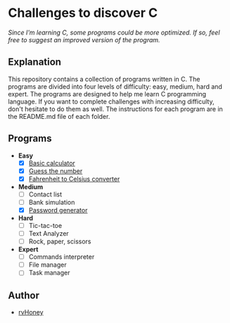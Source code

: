# Challenges to discover C
*Since I'm learning C, some programs could be more optimized. If so, feel free to suggest an improved version of the program.*

## Explanation
This repository contains a collection of programs written in C. The programs are divided into four levels of difficulty: easy, medium, hard and expert. The programs are designed to help me learn C programming language. If you want to complete challenges with increasing difficulty, don't hesitate to do them as well. The instructions for each program are in the README.md file of each folder.

## Programs
- **Easy**
  - [x] [Basic calculator](https://github.com/rvHoney/c-challenges/tree/main/easy/basic_calculator)
  - [x] [Guess the number](https://github.com/rvHoney/c-challenges/tree/main/easy/guess_the_number)
  - [x] [Fahrenheit to Celsius converter](https://github.com/rvHoney/c-challenges/tree/main/easy/fahrenheit_to_celsius_converter)
- **Medium**
  - [ ] Contact list
  - [ ] Bank simulation
  - [x] [Password generator](https://github.com/rvHoney/c-challenges/tree/main/medium/password_generator)
- **Hard**
  - [ ] Tic-tac-toe
  - [ ] Text Analyzer
  - [ ] Rock, paper, scissors
- **Expert**
  - [ ] Commands interpreter
  - [ ] File manager
  - [ ] Task manager

## Author
- [rvHoney](https://github.com/rvHoney)
